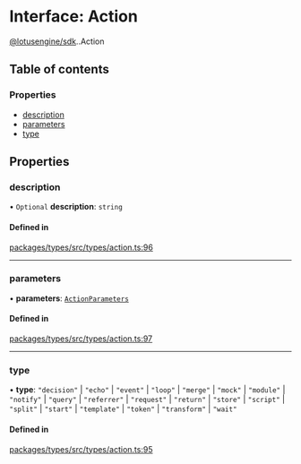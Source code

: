 # Interface: Action

[@lotusengine/sdk](../wiki/@lotusengine.sdk).[<internal>](../wiki/@lotusengine.sdk.%3Cinternal%3E).Action

## Table of contents

### Properties

- [description](../wiki/@lotusengine.sdk.%3Cinternal%3E.Action#description)
- [parameters](../wiki/@lotusengine.sdk.%3Cinternal%3E.Action#parameters)
- [type](../wiki/@lotusengine.sdk.%3Cinternal%3E.Action#type)

## Properties

### description

• `Optional` **description**: `string`

#### Defined in

[packages/types/src/types/action.ts:96](https://github.com/lotusengine/sdk/blob/fdb90a3/packages/types/src/types/action.ts#L96)

___

### parameters

• **parameters**: [`ActionParameters`](../wiki/@lotusengine.sdk.%3Cinternal%3E#actionparameters)

#### Defined in

[packages/types/src/types/action.ts:97](https://github.com/lotusengine/sdk/blob/fdb90a3/packages/types/src/types/action.ts#L97)

___

### type

• **type**: ``"decision"`` \| ``"echo"`` \| ``"event"`` \| ``"loop"`` \| ``"merge"`` \| ``"mock"`` \| ``"module"`` \| ``"notify"`` \| ``"query"`` \| ``"referrer"`` \| ``"request"`` \| ``"return"`` \| ``"store"`` \| ``"script"`` \| ``"split"`` \| ``"start"`` \| ``"template"`` \| ``"token"`` \| ``"transform"`` \| ``"wait"``

#### Defined in

[packages/types/src/types/action.ts:95](https://github.com/lotusengine/sdk/blob/fdb90a3/packages/types/src/types/action.ts#L95)
